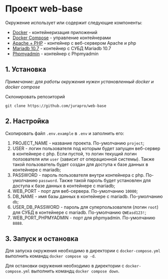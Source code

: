 # Проект web-base

Окружение использует или содержит следующие компоненты:
* [Docker](https://www.docker.com/) - контейнеризация приложений
* [Docker Compose](https://docs.docker.com/compose/) - управление контейнерами
* [Apache + PHP](https://hub.docker.com/layers/library/php/8-apache/images/sha256-1cf5e82a09672ce57b70d55ba400402099142ccbc762491129ed8ecc246c55f4?context=explore) - контейнер с веб-сервером Apache и php
* [Mariadb 10.7](https://hub.docker.com/r/168447636/mariadb) - контейнер с СУБД Mariadb 10.7
* [Phpmyadmin](https://hub.docker.com/r/phpmyadmin/phpmyadmin) - контейнер с Phpmyadmin

## 1. Установка
*Примечание: для работы окружения нужен установленный docker и docker compose*

Склонировать репозиторий

`git clone https://github.com/jurapro/web-base`

## 2. Настройка

Скопировать файл `.env.example` в `.env` и заполнить его:

1. PROJECT_NAME - название проекта. По-умолчанию `project`;
2. USER - логин пользователя под которым будет запущен веб-сервер в  контейнере с php. Если пустой, то логин текущий логин ползователя или `user` (зависит от операционной системы). Также такой пользователь будет создан для доступа к базе данных в контейнере с mariadb;
3. PASSWORD - пароль пользователя внутри контейнера с php. По-умолчанию `password`. Также такой пароль будет установлен для доступа к базе данных в контейнере с mariadb;
4. WEB_PORT - порт для веб-сервера. По-умолчанию `10000`;
5. DB_NAME - имя базы данных в контейнере с mariadb. По-умолчанию `db`;
6. USER_DB_PASSWORD - пароль для суперпользователя (логин `root`) для СУБД в контейнере с mariadb. По-умолчанию `QWEasd123!`;
7. WEB_PORT_PHPMYADMIN - порт для phpmyadmin. По-умолчанию `8888`.

## 3. Запуск и остановка

Для запуска окружения необходимо в директории с `docker-compose.yml` выполнить командц `docker compose up -d`.

Для остановки окружения необходимо в директории с `docker-compose.yml` выполнить командц `docker compose down`.

